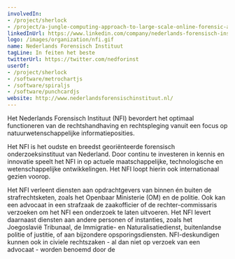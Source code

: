```yaml
---
involvedIn:
- /project/sherlock
- /project/a-jungle-computing-approach-to-large-scale-online-forensic-analysis
linkedInUrl: https://www.linkedin.com/company/nederlands-forensisch-instituut
logo: /images/organization/nfi.gif
name: Nederlands Forensisch Instituut
tagLine: In feiten het beste
twitterUrl: https://twitter.com/nedforinst
userOf:
- /project/sherlock
- /software/metrochartjs
- /software/spiraljs
- /software/punchcardjs
website: http://www.nederlandsforensischinstituut.nl/
---
```

Het Nederlands Forensisch Instituut (NFI) bevordert het optimaal functioneren van de rechtshandhaving en rechtspleging vanuit een focus op natuurwetenschappelijke informatieposities.

Het NFI is het oudste en breedst georiënteerde forensisch onderzoeksinstituut van Nederland. Door continu te investeren in kennis en innovatie speelt het NFI in op actuele maatschappelijke, technologische en wetenschappelijke ontwikkelingen. Het NFI loopt hierin ook internationaal gezien voorop.

Het NFI verleent diensten aan opdrachtgevers van binnen én buiten de strafrechtsketen, zoals het Openbaar Ministerie (OM) en de politie. Ook kan een advocaat in een strafzaak de zaakofficier of de rechter-commissaris verzoeken om het NFI een onderzoek te laten uitvoeren. Het NFI levert daarnaast diensten aan andere personen of instanties, zoals het Joegoslavië Tribunaal, de Immigratie- en Naturalisatiedienst, buitenlandse politie of justitie, of aan bijzondere opsporingsdiensten. NFI-deskundigen kunnen ook in civiele rechtszaken - al dan niet op verzoek van een advocaat - worden benoemd door de
